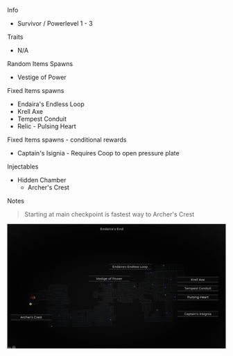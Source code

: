 Info

- Survivor / Powerlevel 1 - 3

Traits

- N/A

Random Items Spawns

- Vestige of Power

Fixed Items spawns

- Endaira's Endless Loop
- Krell Axe
- Tempest Conduit
- Relic - Pulsing Heart

Fixed Items spawns - conditional rewards

- Captain's Isignia - Requires Coop to open pressure plate

Injectables

- Hidden Chamber
  - Archer's Crest

Notes

> Starting at main checkpoint is fastest way to Archer's Crest

![](info/mini-map.png)
